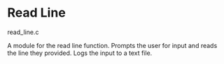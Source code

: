Read Line
===========
read_line.c

A module for the read line function.
Prompts the user for input and reads the line they provided.
Logs the input to a text file.
